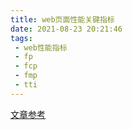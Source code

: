 ```yaml
---
title: web页面性能关键指标
date: 2021-08-23 20:21:46
tags:
 - web性能指标
 - fp
 - fcp
 - fmp
 - tti
---
```







[文章参考](https://zhuanlan.zhihu.com/p/98880815)
